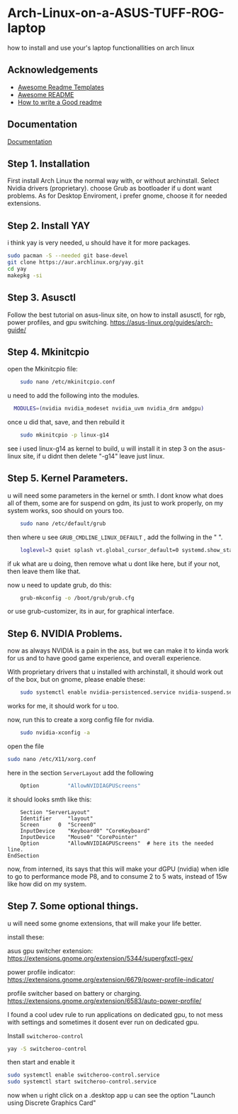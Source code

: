# Arch-Linux-on-a-ASUS-TUFF-ROG-laptop
how to install and use your's laptop functionallities on arch linux


## Acknowledgements

 - [Awesome Readme Templates](https://awesomeopensource.com/project/elangosundar/awesome-README-templates)
 - [Awesome README](https://github.com/matiassingers/awesome-readme)
 - [How to write a Good readme](https://bulldogjob.com/news/449-how-to-write-a-good-readme-for-your-github-project)


## Documentation

[Documentation](https://linktodocumentation)


## Step 1. Installation

First install Arch Linux the normal way with, or without archinstall. 
Select Nvidia drivers (proprietary). choose Grub as bootloader if u dont want problems. As for Desktop Enviroment, i prefer gnome, choose it for needed extensions.

## Step 2. Install YAY 
i think yay is very needed, u should have it for more packages.

```bash
sudo pacman -S --needed git base-devel
git clone https://aur.archlinux.org/yay.git
cd yay
makepkg -si
```


## Step 3. Asusctl

Follow the best tutorial on asus-linux site, on how to install asusctl, for rgb, power profiles, and gpu switching.
https://asus-linux.org/guides/arch-guide/


## Step 4. Mkinitcpio
open the Mkinitcpio file:
```bash 
    sudo nano /etc/mkinitcpio.conf
```

u need to add the following into the modules.

```bash
  MODULES=(nvidia nvidia_modeset nvidia_uvm nvidia_drm amdgpu)
```
once u did that, save, and then rebuild it 
```bash 
    sudo mkinitcpio -p linux-g14 
```
see i used linux-g14 as kernel to build, u will install it in step 3 on the asus-linux site, if u didnt then delete "-g14" leave just linux.

## Step 5. Kernel Parameters.
u will need some parameters in the kernel or smth. I dont know what does all of them, some are for suspend on gdm, its just to work properly, on my system works, soo should on yours too.

```bash
    sudo nano /etc/default/grub 
```

then where u see ``GRUB_CMDLINE_LINUX_DEFAULT`` , add the follwing in the " ".

```bash 
    loglevel=3 quiet splash vt.global_cursor_default=0 systemd.show_status=auto rd.udev.log_level=3  nvidia-drm.modeset=1 amd_pstate=active amd_iommu=off idle=nomwait amdgpu.gpu_recovery=1
```
if uk what are u doing, then remove what u dont like here, but if your not, then leave them like that.

now u need to update grub, do this:

```bash 
    grub-mkconfig -o /boot/grub/grub.cfg
```
or use grub-customizer, its in aur, for graphical interface.

## Step 6. NVIDIA Problems.

now as always NVIDIA is a pain in the ass, but we can make it to kinda work for us and to have good game experience, and overall experience.

With proprietary drivers that u installed with archinstall, it should work out of the box, but on gnome, please enable these:

```bash 
    sudo systemctl enable nvidia-persistenced.service nvidia-suspend.service nvidia-hibernate.service nvidia-resume.service nvidia-powerd.service 
```

works for me, it should work for u too.

now, run this to create a xorg config file for nvidia.

```bash 
    sudo nvidia-xconfig -a 
```
open the file
```bash
sudo nano /etc/X11/xorg.conf
```
here in the section ``ServerLayout`` add the following

```bash 
    Option         "AllowNVIDIAGPUScreens"
```
it should looks smth like this:

```
    Section "ServerLayout"
    Identifier     "layout"
    Screen      0  "Screen0"
    InputDevice    "Keyboard0" "CoreKeyboard"
    InputDevice    "Mouse0" "CorePointer"
    Option         "AllowNVIDIAGPUScreens"  # here its the needed line.
EndSection

```
now, from interned, its says that this will make your dGPU (nvidia) when idle to go to performance mode P8, and to consume 2 to 5 wats, instead of 15w like how did on my system.

## Step 7. Some optional things.

u will need some gnome extensions, that will make your life better.

install these:

asus gpu switcher extension: 
https://extensions.gnome.org/extension/5344/supergfxctl-gex/

power profile indicator: https://extensions.gnome.org/extension/6679/power-profile-indicator/

profile switcher based on battery or charging. https://extensions.gnome.org/extension/6583/auto-power-profile/


I found a cool udev rule to run applications on dedicated gpu, to not mess with settings and sometimes it dosent ever run on dedicated gpu.

Install ``switcheroo-control``

```bash 
yay -S switcheroo-control
```
then start and enable it 

```bash 
sudo systemctl enable switcheroo-control.service
sudo systemctl start switcheroo-control.service
```
now when u right click on a .desktop app u can see the option "Launch using Discrete Graphics Card"

